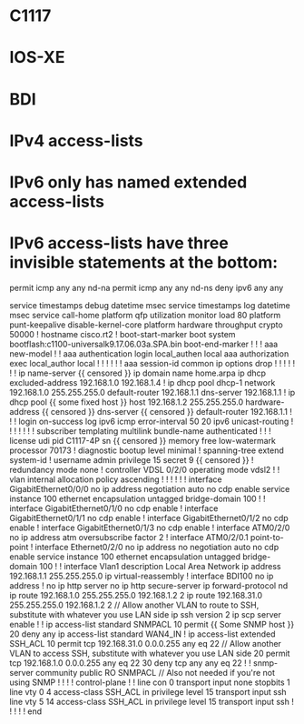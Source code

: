 # C1117 
# IOS-XE
# BDI
# IPv4 access-lists
# IPv6 only has named extended access-lists

# IPv6 access-lists have three invisible statements at the bottom:
permit icmp any any nd-na
permit icmp any any nd-ns
deny ipv6 any any

service timestamps debug datetime msec
service timestamps log datetime msec
service call-home
platform qfp utilization monitor load 80
platform punt-keepalive disable-kernel-core
platform hardware throughput crypto 50000
!
hostname cisco.rt2
!
boot-start-marker
boot system bootflash:c1100-universalk9.17.06.03a.SPA.bin
boot-end-marker
!
!
!
aaa new-model
!
!
aaa authentication login local_authen local
aaa authorization exec local_author local
!
!
!
!
!
!
aaa session-id common
ip options drop
!
!
!
!
!
!
!
ip name-server {{ censored }}
ip domain name home.arpa
ip dhcp excluded-address 192.168.1.0 192.168.1.4
!
ip dhcp pool dhcp-1
network 192.168.1.0 255.255.255.0
default-router 192.168.1.1
dns-server 192.168.1.1
!
ip dhcp pool {{ some fixed host }}
host 192.168.1.2 255.255.255.0
hardware-address {{ censored }}
dns-server {{ censored }}
default-router 192.168.1.1
!
!
!
login on-success log
ipv6 icmp error-interval 50 20
ipv6 unicast-routing
!
!
!
!
!
!
!
subscriber templating
multilink bundle-name authenticated
!
!
!
license udi pid C1117-4P sn {{ censored }}
memory free low-watermark processor 70173
!
diagnostic bootup level minimal
!
spanning-tree extend system-id
!
username admin privilege 15 secret 9 {{ censored }}
!
redundancy
mode none
!
controller VDSL 0/2/0
operating mode vdsl2
!
!
vlan internal allocation policy ascending
!
!
!
!
!
!
interface GigabitEthernet0/0/0
no ip address
negotiation auto
no cdp enable
service instance 100 ethernet
encapsulation untagged
bridge-domain 100
!
!
interface GigabitEthernet0/1/0
no cdp enable
!
interface GigabitEthernet0/1/1
no cdp enable
!
interface GigabitEthernet0/1/2
no cdp enable
!
interface GigabitEthernet0/1/3
no cdp enable
!
interface ATM0/2/0
no ip address
atm oversubscribe factor 2
!
interface ATM0/2/0.1 point-to-point
!
interface Ethernet0/2/0
no ip address
no negotiation auto
no cdp enable
service instance 100 ethernet
encapsulation untagged
bridge-domain 100
!
!
interface Vlan1
description Local Area Network
ip address 192.168.1.1 255.255.255.0
ip virtual-reassembly
!
interface BDI100
no ip address
!
no ip http server
no ip http secure-server
ip forward-protocol nd
ip route 192.168.1.0 255.255.255.0 192.168.1.2 2
ip route 192.168.31.0 255.255.255.0 192.168.1.2 2 // Allow another VLAN to route to SSH, substitute with whatever you use LAN side
ip ssh version 2
ip scp server enable
!
!
ip access-list standard SNMPACL
10 permit {{ Some SNMP host }}
20 deny   any
ip access-list standard WAN4_IN
!
ip access-list extended SSH_ACL
10 permit tcp 192.168.31.0 0.0.0.255 any eq 22 // Allow another VLAN to access SSH, substitute with whatever you use LAN side
20 permit tcp 192.168.1.0 0.0.0.255 any eq 22
30 deny   tcp any any eq 22
!
!
snmp-server community public RO SNMPACL // Also not needed if you're not using SNMP
!
!
!
!
control-plane
!
!
line con 0
transport input none
stopbits 1
line vty 0 4
access-class SSH_ACL in
privilege level 15
transport input ssh
line vty 5 14
access-class SSH_ACL in
privilege level 15
transport input ssh
!
!
!
!
!
end

